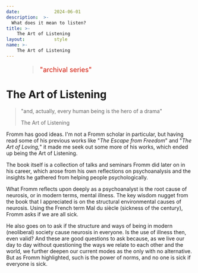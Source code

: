 ```yaml
---
date:             2024-06-01
description:  >-
  What does it mean to listen?
title: >-
    The Art of Listening
layout:           style
name: >-
    The Art of Listening
---
```


<figure class="container-lg" style="padding: 0;">
    <blockquote class="blockquote" style="font-size: 18px; color: red;">
    <p style="color: #D21404;">"archival series"</p>
    </blockquote>
</figure>

# The Art of Listening

> "and, actually, every human being is the hero of a drama"
> <figcaption class="blockquote-footer">The Art of Listening</figcaption>

Fromm has good ideas. I'm not a Fromm scholar in particular, but having read some of his previous works like "*The Escape from Freedom*" and "*The Art of Loving,*" it made me seek out some more of his works, which ended up being the Art of Listening.

The book itself is a collection of talks and seminars Fromm did later on in his career, which arose from his own reflections on psychoanalysis and the insights he gathered from helping people psychologically.

What Fromm reflects upon deeply as a psychoanalyst is the root cause of neurosis, or in modern terms, mental illness. The key wisdom nugget from the book that I appreciated is on the structural environmental causes of neurosis. Using the French term Mal du siècle (sickness of the century), Fromm asks if we are all sick.

He also goes on to ask if the structure and ways of being in modern (neoliberal) society cause neurosis in everyone. Is the use of illness then, even valid? And these are good questions to ask because, as we live our day to day without questioning the ways we relate to each other and the world, we further deepen our current modes as the only with no alternative. But as Fromm highlighted, such is the power of norms, and no one is sick if everyone is sick.
